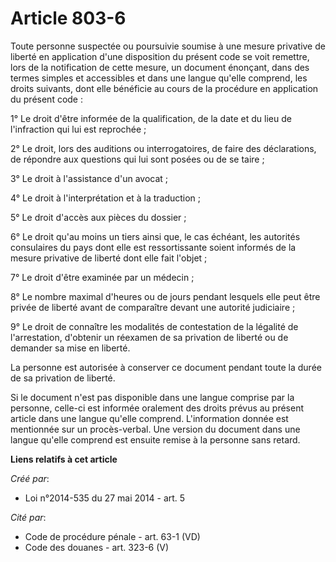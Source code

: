 # Article 803-6

Toute personne suspectée ou poursuivie soumise à une mesure privative de liberté en application d'une disposition du présent
code se voit remettre, lors de la notification de cette mesure, un document énonçant, dans des termes simples et accessibles
et dans une langue qu'elle comprend, les droits suivants, dont elle bénéficie au cours de la procédure en application du
présent code : 

1° Le droit d'être informée de la qualification, de la date et du lieu de l'infraction qui lui est reprochée ; 

2° Le droit, lors des auditions ou interrogatoires, de faire des déclarations, de répondre aux questions qui lui sont posées
ou de se taire ; 

3° Le droit à l'assistance d'un avocat ; 

4° Le droit à l'interprétation et à la traduction ; 

5° Le droit d'accès aux pièces du dossier ; 

6° Le droit qu'au moins un tiers ainsi que, le cas échéant, les autorités consulaires du pays dont elle est ressortissante
soient informés de la mesure privative de liberté dont elle fait l'objet ; 

7° Le droit d'être examinée par un médecin ; 

8° Le nombre maximal d'heures ou de jours pendant lesquels elle peut être privée de liberté avant de comparaître devant une
autorité judiciaire ; 

9° Le droit de connaître les modalités de contestation de la légalité de l'arrestation, d'obtenir un réexamen de sa privation
de liberté ou de demander sa mise en liberté. 

La personne est autorisée à conserver ce document pendant toute la durée de sa privation de liberté. 

Si le document n'est pas disponible dans une langue comprise par la personne, celle-ci est informée oralement des droits
prévus au présent article dans une langue qu'elle comprend. L'information donnée est mentionnée sur un procès-verbal. Une
version du document dans une langue qu'elle comprend est ensuite remise à la personne sans retard.

**Liens relatifs à cet article**

_Créé par_:

  - Loi n°2014-535 du 27 mai 2014 - art. 5

_Cité par_:

  - Code de procédure pénale - art. 63-1 (VD)
  - Code des douanes - art. 323-6 (V)
